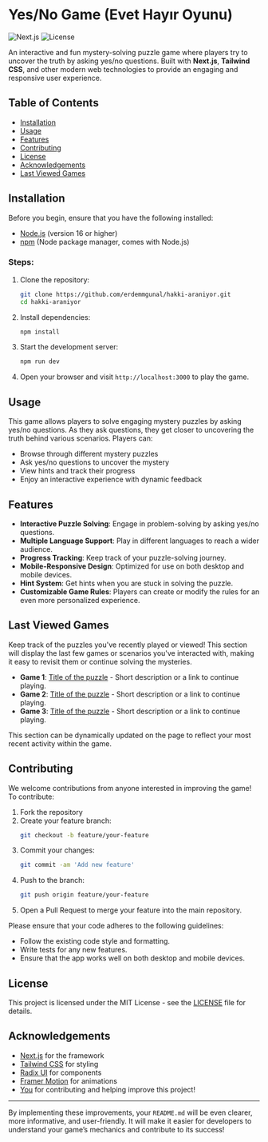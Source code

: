 # Yes/No Game (Evet Hayır Oyunu)

![Next.js](https://img.shields.io/badge/Next.js-15.1.2-black)
![License](https://img.shields.io/badge/license-MIT-blue)

An interactive and fun mystery-solving puzzle game where players try to uncover the truth by asking yes/no questions. Built with **Next.js**, **Tailwind CSS**, and other modern web technologies to provide an engaging and responsive user experience.

## Table of Contents
- [Installation](#installation)
- [Usage](#usage)
- [Features](#features)
- [Contributing](#contributing)
- [License](#license)
- [Acknowledgements](#acknowledgements)
- [Last Viewed Games](#last-viewed-games)

## Installation

Before you begin, ensure that you have the following installed:
- [Node.js](https://nodejs.org/) (version 16 or higher)
- [npm](https://www.npmjs.com/) (Node package manager, comes with Node.js)

### Steps:

1. Clone the repository:
    ```bash
    git clone https://github.com/erdemmgunal/hakki-araniyor.git
    cd hakki-araniyor
    ```

2. Install dependencies:
    ```bash
    npm install
    ```

3. Start the development server:
    ```bash
    npm run dev
    ```

4. Open your browser and visit `http://localhost:3000` to play the game.

## Usage

This game allows players to solve engaging mystery puzzles by asking yes/no questions. As they ask questions, they get closer to uncovering the truth behind various scenarios. Players can:
- Browse through different mystery puzzles
- Ask yes/no questions to uncover the mystery
- View hints and track their progress
- Enjoy an interactive experience with dynamic feedback

## Features

- **Interactive Puzzle Solving**: Engage in problem-solving by asking yes/no questions.
- **Multiple Language Support**: Play in different languages to reach a wider audience.
- **Progress Tracking**: Keep track of your puzzle-solving journey.
- **Mobile-Responsive Design**: Optimized for use on both desktop and mobile devices.
- **Hint System**: Get hints when you are stuck in solving the puzzle.
- **Customizable Game Rules**: Players can create or modify the rules for an even more personalized experience.

## Last Viewed Games

Keep track of the puzzles you've recently played or viewed! This section will display the last few games or scenarios you've interacted with, making it easy to revisit them or continue solving the mysteries.

- **Game 1**: [Title of the puzzle](#) - Short description or a link to continue playing.
- **Game 2**: [Title of the puzzle](#) - Short description or a link to continue playing.
- **Game 3**: [Title of the puzzle](#) - Short description or a link to continue playing.

This section can be dynamically updated on the page to reflect your most recent activity within the game.


## Contributing

We welcome contributions from anyone interested in improving the game! To contribute:

1. Fork the repository
2. Create your feature branch:
    ```bash
    git checkout -b feature/your-feature
    ```
3. Commit your changes:
    ```bash
    git commit -am 'Add new feature'
    ```
4. Push to the branch:
    ```bash
    git push origin feature/your-feature
    ```
5. Open a Pull Request to merge your feature into the main repository.

Please ensure that your code adheres to the following guidelines:
- Follow the existing code style and formatting.
- Write tests for any new features.
- Ensure that the app works well on both desktop and mobile devices.

## License

This project is licensed under the MIT License - see the [LICENSE](LICENSE) file for details.

## Acknowledgements

- [Next.js](https://nextjs.org/) for the framework
- [Tailwind CSS](https://tailwindcss.com/) for styling
- [Radix UI](https://www.radix-ui.com/) for components
- [Framer Motion](https://www.framer.com/motion/) for animations
- [You](#) for contributing and helping improve this project!

---

By implementing these improvements, your `README.md` will be even clearer, more informative, and user-friendly. It will make it easier for developers to understand your game’s mechanics and contribute to its success!
